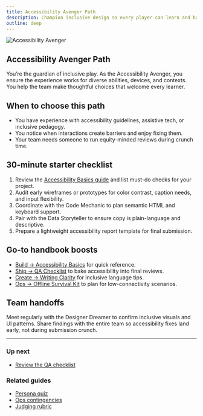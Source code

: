 ```yaml
---
title: Accessibility Avenger Path
description: Champion inclusive design so every player can learn and have fun.
outline: deep
---
```


![Accessibility Avenger](/persona-accessibility-avenger.png)

## Accessibility Avenger Path

You’re the guardian of inclusive play. As the Accessibility Avenger, you ensure the experience works for diverse abilities, devices, and contexts. You help the team make thoughtful choices that welcome every learner.

## When to choose this path

- You have experience with accessibility guidelines, assistive tech, or inclusive pedagogy.
- You notice when interactions create barriers and enjoy fixing them.
- Your team needs someone to run equity-minded reviews during crunch time.

## 30-minute starter checklist

1. Review the [Accessibility Basics guide](/build/accessibility-basics) and list must-do checks for your project.
2. Audit early wireframes or prototypes for color contrast, caption needs, and input flexibility.
3. Coordinate with the Code Mechanic to plan semantic HTML and keyboard support.
4. Pair with the Data Storyteller to ensure copy is plain-language and descriptive.
5. Prepare a lightweight accessibility report template for final submission.

## Go-to handbook boosts

- [Build → Accessibility Basics](/build/accessibility-basics) for quick reference.
- [Ship → QA Checklist](/ship/qa-checklist) to bake accessibility into final reviews.
- [Create → Writing Clarity](/create/writing-clarity) for inclusive language tips.
- [Ops → Offline Survival Kit](/ops/offline-survival-kit) to plan for low-connectivity scenarios.

## Team handoffs

Meet regularly with the Designer Dreamer to confirm inclusive visuals and UI patterns. Share findings with the entire team so accessibility fixes land early, not during submission crunch.

---

### Up next

- [Review the QA checklist](/ship/qa-checklist)

### Related guides

- [Persona quiz](/people/persona-quiz)
- [Ops contingencies](/ops/contingencies)
- [Judging rubric](/judging/rubric)
